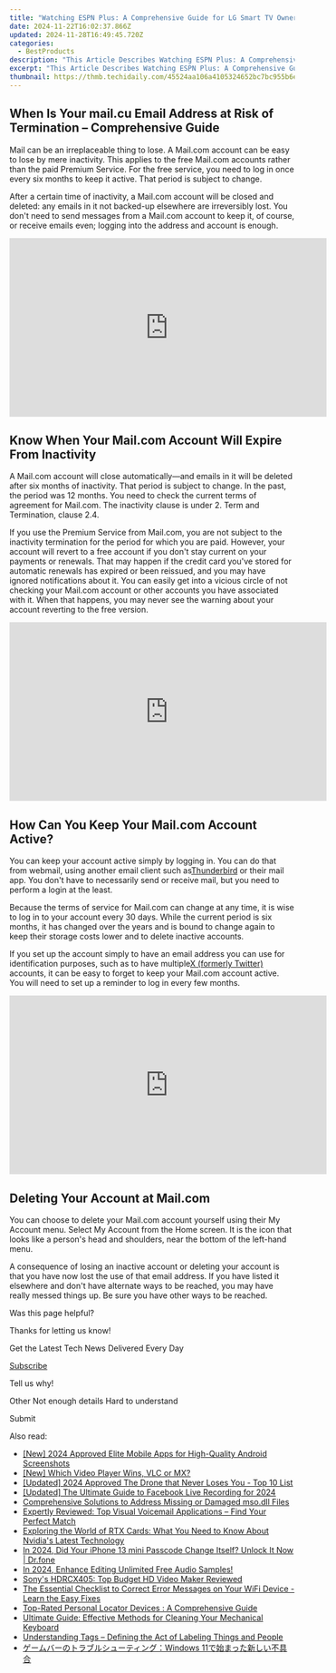 ```yaml
---
title: "Watching ESPN Plus: A Comprehensive Guide for LG Smart TV Owners"
date: 2024-11-22T16:02:37.866Z
updated: 2024-11-28T16:49:45.720Z
categories:
  - BestProducts
description: "This Article Describes Watching ESPN Plus: A Comprehensive Guide for LG Smart TV Owners"
excerpt: "This Article Describes Watching ESPN Plus: A Comprehensive Guide for LG Smart TV Owners"
thumbnail: https://thmb.techidaily.com/45524aa106a4105324652bc7bc955b6e88f7e35d58f6ea88aa55d127c382693d.jpg
---
```


## When Is Your mail.cu Email Address at Risk of Termination – Comprehensive Guide
 Mail can be an irreplaceable thing to lose. A Mail.com account can be easy to lose by mere inactivity. This applies to the free Mail.com accounts rather than the paid Premium Service. For the free service, you need to log in once every six months to keep it active. That period is subject to change.

 After a certain time of inactivity, a Mail.com account will be closed and deleted: any emails in it not backed-up elsewhere are irreversibly lost. You don't need to send messages from a Mail.com account to keep it, of course, or receive emails even; logging into the address and account is enough.

<!-- affiliate ads begin -->
<iframe width="560" height="315" src="https://www.youtube.com/embed/T-ssCD10v2M?si=WVWGNayUiCAkMZzZ&autoplay=1" title="YouTube video player" frameborder="0" allow="accelerometer; autoplay; clipboard-write; encrypted-media; gyroscope; picture-in-picture; web-share" referrerpolicy="strict-origin-when-cross-origin" allowfullscreen></iframe>
<!-- affiliate ads end -->

## Know When Your Mail.com Account Will Expire From Inactivity

 A Mail.com account will close automatically—and emails in it will be deleted after six months of inactivity. That period is subject to change. In the past, the period was 12 months. You need to check the current terms of agreement for Mail.com. The inactivity clause is under 2\. Term and Termination, clause 2.4.

 If you use the Premium Service from Mail.com, you are not subject to the inactivity termination for the period for which you are paid. However, your account will revert to a free account if you don't stay current on your payments or renewals. That may happen if the credit card you've stored for automatic renewals has expired or been reissued, and you may have ignored notifications about it. You can easily get into a vicious circle of not checking your Mail.com account or other accounts you have associated with it. When that happens, you may never see the warning about your account reverting to the free version.

<!-- affiliate ads begin -->
<iframe width="560" height="315" src="https://www.youtube.com/embed/qmQjRcnaq9g?si=jadcGtXemUAlKOTa&autoplay=1" title="YouTube video player" frameborder="0" allow="accelerometer; autoplay; clipboard-write; encrypted-media; gyroscope; picture-in-picture; web-share" referrerpolicy="strict-origin-when-cross-origin" allowfullscreen></iframe>
<!-- affiliate ads end -->

## How Can You Keep Your Mail.com Account Active?

 You can keep your account active simply by logging in. You can do that from webmail, using another email client such as[Thunderbird](https://www.lifewire.com/mozilla-thunderbird-review-1173071) or their mail app. You don't have to necessarily send or receive mail, but you need to perform a login at the least.

 Because the terms of service for Mail.com can change at any time, it is wise to log in to your account every 30 days. While the current period is six months, it has changed over the years and is bound to change again to keep their storage costs lower and to delete inactive accounts.

 If you set up the account simply to have an email address you can use for identification purposes, such as to have multiple[X (formerly Twitter)](https://www.lifewire.com/what-exactly-is-twitter-2483331) accounts, it can be easy to forget to keep your Mail.com account active. You will need to set up a reminder to log in every few months.

<!-- affiliate ads begin -->
<iframe width="560" height="315" src="https://www.youtube.com/embed/L603QXgjb3I?si=sMYHfMGy2kNPSHPt&autoplay=1" title="YouTube video player" frameborder="0" allow="accelerometer; autoplay; clipboard-write; encrypted-media; gyroscope; picture-in-picture; web-share" referrerpolicy="strict-origin-when-cross-origin" allowfullscreen></iframe>
<!-- affiliate ads end -->

## Deleting Your Account at Mail.com

 You can choose to delete your Mail.com account yourself using their My Account menu. Select My Account from the Home screen. It is the icon that looks like a person's head and shoulders, near the bottom of the left-hand menu.

 A consequence of losing an inactive account or deleting your account is that you have now lost the use of that email address. If you have listed it elsewhere and don't have alternate ways to be reached, you may have really messed things up. Be sure you have other ways to be reached.

Was this page helpful?

Thanks for letting us know!

 Get the Latest Tech News Delivered Every Day

[Subscribe](https://www.lifewire.com/#)

Tell us why!

 Other  Not enough details  Hard to understand

 Submit

<ins class="adsbygoogle"
     style="display:block"
     data-ad-format="autorelaxed"
     data-ad-client="ca-pub-7571918770474297"
     data-ad-slot="1223367746"></ins>

<ins class="adsbygoogle"
     style="display:block"
     data-ad-client="ca-pub-7571918770474297"
     data-ad-slot="8358498916"
     data-ad-format="auto"
     data-full-width-responsive="true"></ins>

<span class="atpl-alsoreadstyle">Also read:</span>
<div><ul>
<li><a href="https://screen-sharing-recording.techidaily.com/new-2024-approved-elite-mobile-apps-for-high-quality-android-screenshots/"><u>[New] 2024 Approved Elite Mobile Apps for High-Quality Android Screenshots</u></a></li>
<li><a href="https://article-posts.techidaily.com/new-which-video-player-wins-vlc-or-mx/"><u>[New] Which Video Player Wins, VLC or MX?</u></a></li>
<li><a href="https://article-helps.techidaily.com/updated-2024-approved-the-drone-that-never-loses-you-top-10-list/"><u>[Updated] 2024 Approved The Drone that Never Loses You - Top 10 List</u></a></li>
<li><a href="https://screen-activity-recording.techidaily.com/updated-the-ultimate-guide-to-facebook-live-recording-for-2024/"><u>[Updated] The Ultimate Guide to Facebook Live Recording for 2024</u></a></li>
<li><a href="https://techtrends.techidaily.com/comprehensive-solutions-to-address-missing-or-damaged-msodll-files/"><u>Comprehensive Solutions to Address Missing or Damaged mso.dll Files</u></a></li>
<li><a href="https://techtrends.techidaily.com/expertly-reviewed-top-visual-voicemail-applications-find-your-perfect-match/"><u>Expertly Reviewed: Top Visual Voicemail Applications – Find Your Perfect Match</u></a></li>
<li><a href="https://techtrends.techidaily.com/exploring-the-world-of-rtx-cards-what-you-need-to-know-about-nvidias-latest-technology/"><u>Exploring the World of RTX Cards: What You Need to Know About Nvidia's Latest Technology</u></a></li>
<li><a href="https://iphone-unlock.techidaily.com/in-2024-did-your-iphone-13-mini-passcode-change-itself-unlock-it-now-drfone-by-drfone-ios/"><u>In 2024, Did Your iPhone 13 mini Passcode Change Itself? Unlock It Now | Dr.fone</u></a></li>
<li><a href="https://youtube-webster.techidaily.com/24-enhance-editing-unlimited-free-audio-samples/"><u>In 2024, Enhance Editing Unlimited Free Audio Samples!</u></a></li>
<li><a href="https://buynow-info.techidaily.com/sonys-hdrcx405-top-budget-hd-video-maker-reviewed/"><u>Sony's HDRCX405: Top Budget HD Video Maker Reviewed</u></a></li>
<li><a href="https://techtrends.techidaily.com/1722892530874-the-essential-checklist-to-correct-error-messages-on-your-wifi-device-learn-the-easy-fixes/"><u>The Essential Checklist to Correct Error Messages on Your WiFi Device - Learn the Easy Fixes</u></a></li>
<li><a href="https://techtrends.techidaily.com/top-rated-personal-locator-devices-a-comprehensive-guide/"><u>Top-Rated Personal Locator Devices : A Comprehensive Guide</u></a></li>
<li><a href="https://techtrends.techidaily.com/ultimate-guide-effective-methods-for-cleaning-your-mechanical-keyboard/"><u>Ultimate Guide: Effective Methods for Cleaning Your Mechanical Keyboard</u></a></li>
<li><a href="https://techtrends.techidaily.com/understanding-tags-defining-the-act-of-labeling-things-and-people/"><u>Understanding Tags – Defining the Act of Labeling Things and People</u></a></li>
<li><a href="https://tech-revival.techidaily.com/1726026905445-windows-11/"><u>ゲームバーのトラブルシューティング：Windows 11で始まった新しい不具合</u></a></li>
</ul></div>

